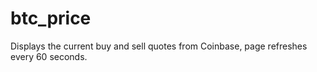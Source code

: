 btc_price
=========
Displays the current buy and sell quotes from Coinbase, page refreshes every 60 seconds.
